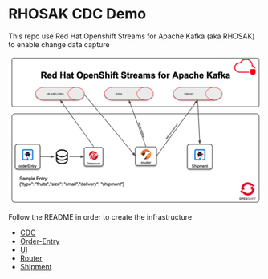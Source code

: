 # RHOSAK CDC Demo
This repo use Red Hat Openshift Streams for Apache Kafka (aka RHOSAK) to enable change data capture 

![Diagram](diagram.png)

Follow the README in order to create the infrastructure
- [CDC](cdc/README.md)
- [Order-Entry](orderEntry/README.md)
- [UI](ui/README.md)
- [Router](router/README.md)
- [Shipment](shipment/README.md)
